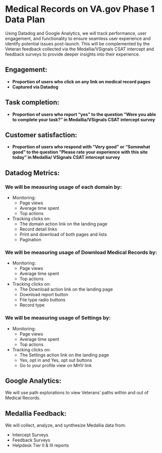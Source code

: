 # **Medical Records on VA.gov Phase 1 Data Plan**

Using Datadog and Google Analytics, we will track performance, user engagement, and functionality to ensure seamless user experience and identify potential issues post-launch. This will be complemented by the Veteran feedback collected via the Medallia/VSignals CSAT intercept and feedback surveys to provide deeper insights into their experience.

## **Engagement:**

- **Proportion of users who click on any link on medical record pages**
- **Captured via Datadog**

## **Task completion:**

- **Proportion of users who report “yes” to the question “Were you able to complete your task?” in Medallia/VSignals CSAT intercept survey**

## **Customer satisfaction:**

- **Proportion of users who respond with “Very good” or “Somewhat good” to the question “Please rate your experience with this site today” in Medallia/ VSignals CSAT intercept survey**

## **Datadog Metrics:**

### We will be measuring usage of each domain by:

- Monitoring:
  - Page views
  - Average time spent
  - Top actions
- Tracking clicks on:
  - The domain action link on the landing page
  - Record detail links
  - Print and download of both pages and lists
  - Pagination

### We will be measuring usage of Download Medical Records by:

- Monitoring:
  - Page views
  - Average time spent
  - Top actions
- Tracking clicks on:
  - The Download action link on the landing page
  - Download report button
  - File type radio buttons
  - Record type

### We will be measuring usage of Settings by:

- Monitoring:
  - Page views
  - Average time spent
  - Top actions
- Tracking clicks on:
  - The Settings action link on the landing page
  - Yes, opt in and Yes, opt out buttons
  - Go to your profile view on MHV link

## **Google Analytics:**

We will use path explorations to view Veterans’ paths within and out of Medical Records.

## **Medallia Feedback:**

We will collect, analyze, and synthesize Medallia data from:

- Intercept Surveys
- Feedback Surveys
- Helpdesk Tier II & III reports
